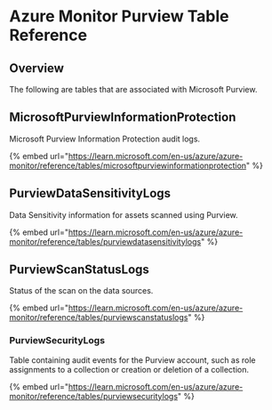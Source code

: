 # Azure Monitor Purview Table Reference

## Overview

The following are tables that are associated with Microsoft Purview.

## MicrosoftPurviewInformationProtection <a href="#microsoftpurviewinformationprotection" id="microsoftpurviewinformationprotection"></a>

Microsoft Purview Information Protection audit logs.

{% embed url="https://learn.microsoft.com/en-us/azure/azure-monitor/reference/tables/microsoftpurviewinformationprotection" %}

## PurviewDataSensitivityLogs <a href="#purviewdatasensitivitylogs" id="purviewdatasensitivitylogs"></a>

Data Sensitivity information for assets scanned using Purview.

{% embed url="https://learn.microsoft.com/en-us/azure/azure-monitor/reference/tables/purviewdatasensitivitylogs" %}

## PurviewScanStatusLogs <a href="#purviewscanstatuslogs" id="purviewscanstatuslogs"></a>

Status of the scan on the data sources.

{% embed url="https://learn.microsoft.com/en-us/azure/azure-monitor/reference/tables/purviewscanstatuslogs" %}

### PurviewSecurityLogs <a href="#purviewsecuritylogs" id="purviewsecuritylogs"></a>

Table containing audit events for the Purview account, such as role assignments to a collection or creation or deletion of a collection.

{% embed url="https://learn.microsoft.com/en-us/azure/azure-monitor/reference/tables/purviewsecuritylogs" %}

